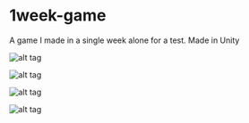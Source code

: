 # 1week-game
A game I made in a single week alone for a test. Made in Unity

![alt tag](https://i.imgur.com/NgE3ybf.png)

![alt tag](https://i.imgur.com/JtsThpW.png)

![alt tag](https://i.imgur.com/KkHDVyx.png)

![alt tag](https://i.imgur.com/W6mc0AC.png)
